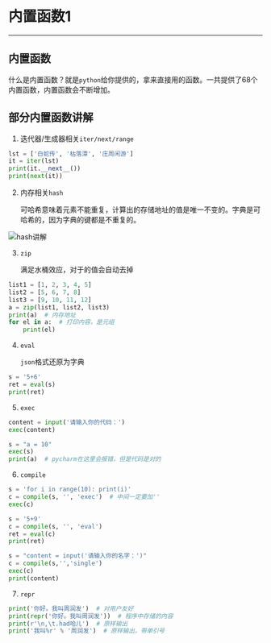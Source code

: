 # 内置函数1

---

## 内置函数

什么是内置函数？就是`python`给你提供的，拿来直接用的函数。一共提供了68个内置函数，内置函数会不断增加。

## 部分内置函数讲解

1. 迭代器/生成器相关`iter/next/range`

```python
lst = ['白蛇传', '枯落潭', '庄周闲游']
it = iter(lst)
print(it.__next__())
print(next(it))
```

2. 内存相关`hash`

   可哈希意味着元素不能重复，计算出的存储地址的值是唯一不变的。字典是可哈希的，因为字典的键都是不重复的。

![hash讲解](D:\repository\PythonNotes\images\hash讲解.png)

3. `zip`

   满足水桶效应，对于的值会自动去掉

```python
list1 = [1, 2, 3, 4, 5]
list2 = [5, 6, 7, 8]
list3 = [9, 10, 11, 12]
a = zip(list1, list2, list3)
print(a)  # 内存地址
for el in a:  # 打印内容，是元组
    print(el)
```

4. `eval`

   `json`格式还原为字典

```python
s = '5+6'
ret = eval(s)
print(ret)
```

5. `exec`

```python
content = input('请输入你的代码：')
exec(content)
```

```python
s = "a = 10"
exec(s)
print(a)  # pycharm在这里会报错，但是代码是对的
```

6. `compile`

```python
s = 'for i in range(10): print(i)'
c = compile(s, '', 'exec')  # 中间一定要加''
exec(c)

s = '5+9'
c = compile(s, '', 'eval')
ret = eval(c)
print(ret)

s = "content = input('请输入你的名字：')"
c = compile(s,'','single')
exec(c)
print(content)
```

7. `repr`

```python
print('你好。我叫周润发')  # 对用户友好
print(repr('你好。我叫周润发'))  # 程序中存储的内容
print(r'\n,\t.had哈儿')  # 原样输出
print('我叫%r' % '周润发')  # 原样输出，带单引号
```